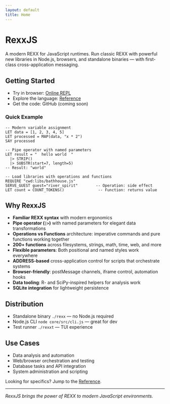 ```yaml
---
layout: default
title: Home
---
```


# RexxJS

A modern REXX for JavaScript runtimes. Run classic REXX with powerful new libraries in Node.js, browsers, and standalone binaries — with first-class cross-application messaging.

## Getting Started

- Try in browser: [Online REPL](https://repl.rexxjs.org)
- Explore the language: [Reference](reference/00-INDEX.html)
- Get the code: GitHub (coming soon)

### Quick Example

```rexx
-- Modern variable assignment
LET data = [1, 2, 3, 4, 5]
LET processed = MAP(data, "x * 2")
SAY processed

-- Pipe operator with named parameters
LET result = "  hello world  "
  |> STRIP()
  |> SUBSTR(start=7, length=5)
-- Result: "world"

-- Load libraries with operations and functions
REQUIRE "cwd:libs/bathhouse.js"
SERVE_GUEST guest="river_spirit"        -- Operation: side effect
LET count = COUNT_TOKENS()               -- Function: returns value
```

## Why RexxJS

- **Familiar REXX syntax** with modern ergonomics
- **Pipe operator (`|>`)** with named parameters for elegant data transformations
- **Operations vs Functions** architecture: imperative commands and pure functions working together
- **200+ functions** across filesystems, strings, math, time, web, and more
- **Flexible parameters**: Both positional and named styles work everywhere
- **ADDRESS-based** cross-application control for scripts that orchestrate systems
- **Browser-friendly**: postMessage channels, iframe control, automation hooks
- **Data tooling**: R- and SciPy-inspired helpers for analysis work
- **SQLite integration** for lightweight persistence

## Distribution

- Standalone binary `./rexx` — no Node.js required
- Node.js CLI `node core/src/cli.js` — great for dev
- Test runner `./rexxt` — TUI experience

## Use Cases

- Data analysis and automation
- Web/browser orchestration and testing
- Database tasks and API integration
- System administration and scripting

Looking for specifics? Jump to the [Reference](reference/00-INDEX.html).

---

*RexxJS brings the power of REXX to modern JavaScript environments.*
